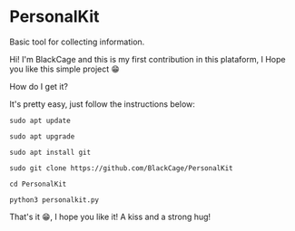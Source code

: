 # PersonalKit
Basic tool for collecting information.

Hi! I'm BlackCage and this is my first contribution in this plataform, I Hope you like this simple project 😁

How do I get it?

It's pretty easy, just follow the instructions below:

```sudo apt update```

```sudo apt upgrade```

```sudo apt install git```

```sudo git clone https://github.com/BlackCage/PersonalKit```

```cd PersonalKit```

```python3 personalkit.py```

That's it 😁, I hope you like it! 
A kiss and a strong hug!
